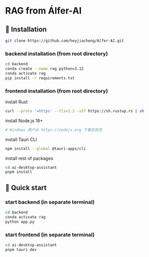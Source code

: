 # RAG from Álfer-AI

## 🔧 Installation
```bash
git clone https://github.com/heyjiacheng/Alfer-AI.git
```
### backend installation (from root directory)
```bash
cd backend
conda create --name rag python=3.12
conda activate rag
pip install -r requirements.txt
```
### frontend installation (from root directory)

install Rust
```bash
curl --proto '=https' --tlsv1.2 -sSf https://sh.rustup.rs | sh
```
install Node.js 18+
```bash
# Windows 用户从 https://nodejs.org 下载安装包
```
install Tauri CLI
```bash
npm install --global @tauri-apps/cli
```
install rest of packages
```bash
cd ai-desktop-assistant
pnpm install
```

## 🌟 Quick start
### start backend (in separate terminal)
```bash
cd backend
conda activate rag
python app.py
```
### start frontend (in separate terminal)
```bash
cd ai-desktop-assistant
pnpm tauri dev
```